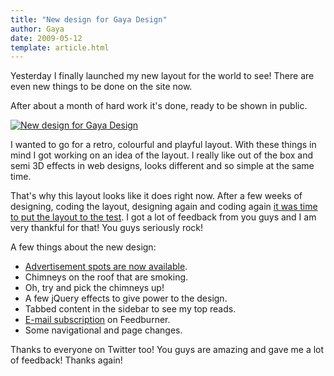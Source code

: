```yaml
---
title: "New design for Gaya Design"
author: Gaya
date: 2009-05-12
template: article.html
---
```

Yesterday I finally launched my new layout for the world to see! There are even new things to be done on the site now.

After about a month of hard work it's done, ready to be shown in public.

[![New design for Gaya Design](/articles/new-design-for-gaya-design/newlayout.jpg "New design for Gaya Design")](http://www.gayadesign.com/general/new-design-for-gaya-design/)

<span class="more"></span>

I wanted to go for a retro, colourful and playful layout. With these things in mind I got working on an idea of the layout. I really like out of the box and semi 3D effects in web designs, looks different and so simple at the same time.

That's why this layout looks like it does right now. After a few weeks of designing, coding the layout, designing again and coding again [it was time to put the layout to the test](http://www.gayadesign.com/general/new-looks-coming-your-way/). I got a lot of feedback from you guys and I am very thankful for that! You guys seriously rock!

A few things about the new design:

- [Advertisement spots are now available](http://www.gayadesign.com/advertise/).
- Chimneys on the roof that are smoking.
- Oh, try and pick the chimneys up!
- A few jQuery effects to give power to the design.
- Tabbed content in the sidebar to see my top reads.
- [E-mail subscription](http://feedburner.google.com/fb/a/mailverify?uri=GayaDesign) on Feedburner.
- Some navigational and page changes.

Thanks to everyone on Twitter too! You guys are amazing and gave me a lot of feedback! Thanks again!